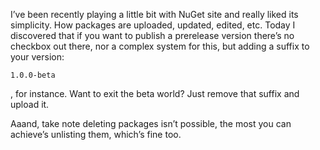 I’ve been recently playing a little bit with NuGet site and really liked its
simplicity. How packages are uploaded, updated, edited, etc. Today I discovered
that if you want to publish a prerelease version there’s no checkbox out there,
nor a complex system for this, but adding a suffix to your version:

`1.0.0-beta`

, for instance. Want to exit the beta world? Just remove that suffix and upload
it.

Aaand, take note deleting packages isn’t possible, the most you can achieve’s
unlisting them, which’s fine too.
